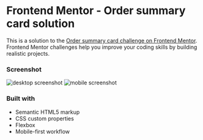 # Frontend Mentor - Order summary card solution

This is a solution to the [Order summary card challenge on Frontend Mentor](https://www.frontendmentor.io/challenges/order-summary-component-QlPmajDUj). Frontend Mentor challenges help you improve your coding skills by building realistic projects. 
### Screenshot

![desktop screenshot](/images/order-summary-desktop-screenshot.jpg)
![mobile screenshot](/images/order-summary-mobile-screenshot.jpg)

### Built with

- Semantic HTML5 markup
- CSS custom properties
- Flexbox
- Mobile-first workflow
